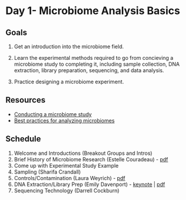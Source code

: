 # Day 1- Microbiome Analysis Basics

## Goals
1. Get an introduction into the microbiome field.

2. Learn the experimental methods required to go from concieving a microbiome study to completing it, including sample collection, DNA extraction, library preparation, sequencing, and data analysis. 

2. Practice designing a microbiome experiment. 

## Resources
- [Conducting a microbiome study](https://www.ncbi.nlm.nih.gov/pmc/articles/PMC5074386/)
- [Best practices for analyzing microbiomes](https://www.nature.com/articles/s41579-018-0029-9?WT.feed_name=subjects_gene-expression-analysis)

## Schedule
1. Welcome and Introductions (Breakout Groups and Intros)
2. Brief History of Microbiome Research (Estelle Couradeau) - [pdf](Day1-MicrobiomeAnalysisBasics/intro_microbiome_842020_couradeau.pdf)
3. Come up with Experimental Study Example
4. Sampling (Sharifa Crandall)
5. Controls/Contamination (Laura Weyrich) - [pdf](Day1-MicrobiomeAnalysisBasics/2020_KickStartWorkshop_Contamination_lowres.pdf)
6. DNA Extraction/Library Prep (Emily Davenport) - [keynote](2020_DNA_extraction_and_library_prep_microbiome_center_kick_start_workshop_2020-08-04.key) | [pdf](2020_DNA_extraction_and_library_prep_microbiome_center_kick_start_workshop_2020-08-04.pdf)
7. Sequencing Technology (Darrell Cockburn)
